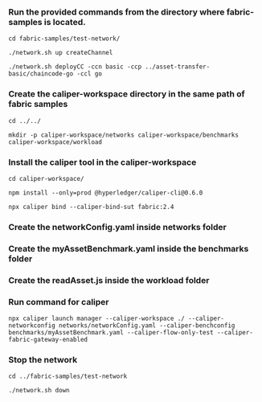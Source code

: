 ### Run the provided commands from the directory where fabric-samples is located.
```
cd fabric-samples/test-network/
```
```
./network.sh up createChannel
```
```
./network.sh deployCC -ccn basic -ccp ../asset-transfer-basic/chaincode-go -ccl go
```

### Create the caliper-workspace directory in the same path of fabric samples

```
cd ../../
```
```
mkdir -p caliper-workspace/networks caliper-workspace/benchmarks caliper-workspace/workload
```

### Install the caliper tool in the caliper-workspace

```
cd caliper-workspace/
```
```
npm install --only=prod @hyperledger/caliper-cli@0.6.0
```
```
npx caliper bind --caliper-bind-sut fabric:2.4
```


### Create the networkConfig.yaml inside networks folder
### Create the myAssetBenchmark.yaml inside the benchmarks folder
### Create the readAsset.js inside the workload folder

### Run command for caliper 
```
npx caliper launch manager --caliper-workspace ./ --caliper-networkconfig networks/networkConfig.yaml --caliper-benchconfig benchmarks/myAssetBenchmark.yaml --caliper-flow-only-test --caliper-fabric-gateway-enabled
```

### Stop the network
```
cd ../fabric-samples/test-network

./network.sh down
```


